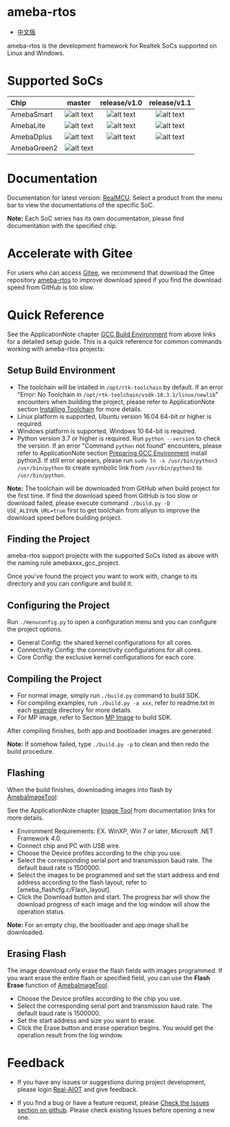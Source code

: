# ameba-rtos

* [中文版](./README_CN.md)

ameba-rtos is the development framework for Realtek SoCs supported on Linux and Windows.

# Supported SoCs

|Chip         |          master       |     release/v1.0       |     release/v1.1       |
|:----------- |:---------------------:| :---------------------:| :---------------------:|
|AmebaSmart   |![alt text][supported] | ![alt text][supported] | ![alt text][supported] |
|AmebaLite    |![alt text][supported] | ![alt text][supported] | ![alt text][supported] |
|AmebaDplus   |![alt text][supported] | ![alt text][supported] | ![alt text][supported] |
|AmebaGreen2  |![alt text][supported] |                        |                        |

[supported]: https://img.shields.io/badge/-supported-green "supported"

# Documentation

Documentation for latest version: [RealMCU](https://aiot.realmcu.com/docs/en/latest/index.html). Select a product from the menu bar to view the documentations of the specific SoC.

**Note:** Each SoC series has its own documentation, please find documentation with the specified chip.

# Accelerate with Gitee

For users who can access [Gitee](https://gitee.com), we recommend that download the Gitee repository [ameba-rtos](https://gitee.com/ameba-aiot/ameba-rtos) to improve download speed if you find the download speed from GitHub is too slow.

# Quick Reference

See the ApplicationNote chapter [GCC Build Environment](https://aiot.realmcu.com/docs/en/latest/rst_rtos/0_gcc_build_environment/1_gcc_build_environment_toprst.html) from above links for a detailed setup guide. This is a quick reference for common commands working with ameba-rtos projects:

## Setup Build Environment

* The toolchain will be intalled in `/opt/rtk-toolchain` by default. If an error "Error: No Toolchain in `/opt/rtk-toolchain/vsdk-10.3.1/linux/newlib`" encounters when building the project, please refer to ApplicationNote section [Installing Toolchain](https://aiot.realmcu.com/docs/en/latest/rst_rtos/0_gcc_build_environment/1_gcc_build_environment_toprst.html#installing-toolchain) for more details.
* Linux platform is supported, Ubuntu version 16.04 64-bit or higher is required.
* Windows platform is supported, Windows 10 64-bit is required.
* Python version 3.7 or higher is required. Run `python --version` to check the version. If an error "Command `python` not found" encounters, please refer to ApplicationNote section [Preparing GCC Environment](https://aiot.realmcu.com/docs/en/latest/rst_rtos/0_gcc_build_environment/1_gcc_build_environment_toprst.html#preparing-gcc-environment) install python3. If still error appears, please run `sudo ln -s /usr/bin/python3 /usr/bin/python` to create symbolic link from `/usr/bin/python3` to `/usr/bin/python`.

**Note:** The toolchain will be downloaded from GitHub when build project for the first time. If find the download speed from GitHub is too slow or download failed, please execute command `./build.py -D USE_ALIYUN_URL=true` first to get toolchain from aliyun to improve the download speed before building project.

## Finding the Project

ameba-rtos support projects with the supported SoCs listed as above with the naming rule amebaxxx_gcc_project.

Once you've found the project you want to work with, change to its directory and you can configure and build it.

## Configuring the Project

Run `./menuconfig.py` to open a configuration menu and you can configure the project options.

* General Config: the shared kernel configurations for all cores.
* Connectivity Config: the connectivity configurations for all cores.
* Core Config: the exclusive kernel configurations for each core.

## Compiling the Project

* For normal image, simply run `./build.py` command to build SDK.
* For compiling examples, run `./build.py -a xxx`, refer to readme.txt in each [example](component/example) directory for more details.
* For MP image, refer to Section [MP Image](https://aiot.realmcu.com/docs/en/latest/rst_mp/6_mass_production/1_mp_toprst.html) to build SDK.

After compiling finishes, both app and bootloader images are generated.

**Note:** If somehow failed, type `./build.py -p` to clean and then redo the build procedure.

## Flashing

When the build finishes, downloading images into flash by [AmebaImageTool](tools/ameba/ImageTool/AmebaImageTool.exe):

See the ApplicationNote chapter [Image Tool](https://aiot.realmcu.com/docs/en/latest/rst_tools/image_tool/1_image_tool_toprst.html) from documentation links for more details.

* Environment Requirements: EX. WinXP, Win 7 or later, Microsoft .NET Framework 4.0.
* Connect chip and PC with USB wire.
* Choose the Device profiles according to the chip you use.
* Select the corresponding serial port and transmission baud rate. The default baud rate is 1500000.
* Select the images to be programmed and set the start address and end address according to the flash layout, refer to [ameba_flashcfg.c/Flash_layout].
* Click the Download button and start. The progress bar will show the download progress of each image and the log window will show the operation status.

**Note:** For an empty chip, the bootloader and app image shall be downloaded.

## Erasing Flash

The image download only erase the flash fields with images programmed. If you want erase the entire flash or specified field, you can use the **Flash Erase** function of [AmebaImageTool](tools/ameba/ImageTool/AmebaImageTool.exe).

* Choose the Device profiles according to the chip you use.
* Select the corresponding serial port and transmission baud rate. The default baud rate is 1500000.
* Set the start address and size you want to erase.
* Click the Erase button and erase operation begins. You would get the operation result from the log window.

# Feedback

* If you have any issues or suggestions during project development, please login [Real-AIOT](https://forum.real-aiot.com/) and give feedback.

* If you find a bug or have a feature request, please [Check the Issues section on github](https://github.com/Ameba-AIoT/ameba-rtos/issues). Please check existing Issues before opening a new one.